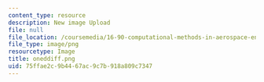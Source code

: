 ```yaml
---
content_type: resource
description: New image Upload
file: null
file_location: /coursemedia/16-90-computational-methods-in-aerospace-engineering-spring-2014/75ffae2c9b4467ac9c7b918a809c7347_oneddiff.png
file_type: image/png
resourcetype: Image
title: oneddiff.png
uid: 75ffae2c-9b44-67ac-9c7b-918a809c7347
---
```

